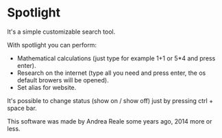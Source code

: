 # Spotlight
It's a simple customizable search tool.

With spotlight you can perform:
- Mathematical calculations (just type for example 1+1 or 5*4 and press enter).
- Research on the internet (type all you need and press enter, the os default browers will be opened).
- Set alias for website.

It's possible to change status (show on / show off) just by pressing ctrl + space bar.

This software was made by Andrea Reale some years ago, 2014 more or less.
